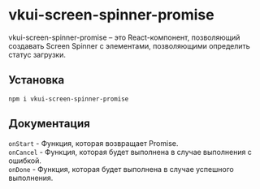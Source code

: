 # vkui-screen-spinner-promise

vkui-screen-spinner-promise – это React-компонент, позволяющий создавать Screen Spinner с элементами, позволяющими определить статус загрузки.

## Установка

`npm i vkui-screen-spinner-promise`

## Документация

`onStart` - Функция, которая возвращает Promise.<br />
`onCancel` - Функция, которая будет выполнена в случае выполнения с ошибкой.<br />
`onDone` - Функция, которая будет выполнена в случае успешного выполнения.
